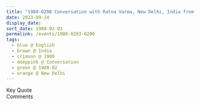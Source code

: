 ```yaml
---
title: "1980-0200 Conversation with Ratna Varma, New Delhi, India from Maha Avatar, Issue 2 (October-December 1980), Pages 21--22 (other date 010x)"
date: 2023-09-24
display_date: 
sort_date: 1980-02-03
permalink: /events/1980-0203-0200
tags:
  - blue @ English
  - brown @ India
  - crimson @ 1980
  - deeppink @ Conversation
  - green @ 1980-02
  - orange @ New Delhi
---
```


<wave-list>
  <list-title color="green" width="75">Key Quote</list-title>
  <list-item color="BlanchedAlmond"  width="200"></list-item>
  <list-item color="Lavender"></list-item>
  <list-item color="BlanchedAlmond"></list-item>
</wave-list>

<br>

<wave-list>
  <list-title color="green" width="75">Comments</list-title>
  <list-item color="BlanchedAlmond"  width="200"></list-item>
  <list-item color="Lavender"></list-item>
  <list-item color="BlanchedAlmond"></list-item>
</wave-list>